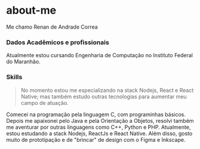 # about-me
Me chamo Renan de Andrade Correa
### Dados Acadêmicos e profissionais
Atualmente estou cursando Engenharia de Computação no Instituto Federal do Maranhão.

### Skills
> No momento estou me especializando na stack Nodejs, React e React Native; mas também estudo outras tecnologias para aumentar meu campo de atuação.

  Comecei na programação pela linguagem C, com programinhas básicos. Depois me apaixonei pelo Java e pela Orientação a Objetos, resolvi também me aventurar por outras linguagens como C++, Python e PHP.
  Atualmente, estou estudando a stack Nodejs, ReactJs e React Native.
  Além disso, gosto muito de prototipação e de "brincar" de design com o Figma e Inkscape.
